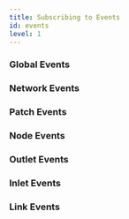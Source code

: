 ```yaml
---
title: Subscribing to Events
id: events
level: 1
---
```


<!-- IN PROGRESS -->

### Global Events

<!-- IN PROGRESS -->

### Network Events

<!-- IN PROGRESS -->

### Patch Events

<!-- IN PROGRESS -->

### Node Events

<!-- IN PROGRESS -->

### Outlet Events

<!-- IN PROGRESS -->

### Inlet Events

<!-- IN PROGRESS -->

### Link Events

<!-- IN PROGRESS -->
